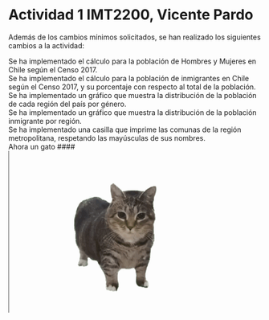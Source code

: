 # Actividad 1 IMT2200, Vicente Pardo
Además de los cambios mínimos solicitados, se han realizado los siguientes cambios a la actividad:
<summary>
    Se ha implementado el cálculo para la población de Hombres y Mujeres en Chile según el Censo 2017.
<summary>
    Se ha implementado el cálculo para la población de inmigrantes en Chile según el Censo 2017, y su porcentaje con respecto al total de la población.
<summary>
    Se ha implementado un gráfico que muestra la distribución de la población de cada región del país por género.
<summary>
    Se ha implementado un gráfico que muestra la distribución de la población inmigrante por región.
<summary>
    Se ha implementado una casilla que imprime las comunas de la región metropolitana, respetando las mayúsculas de sus nombres.
<summary>
Ahora un gato
####

<img src="/spinning-spining-cat.gif">